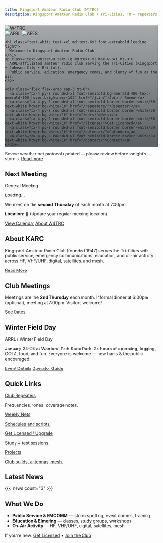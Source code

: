 ```yaml
---
title: Kingsport Amateur Radio Club (W4TRC)
description: Kingsport Amateur Radio Club • Tri-Cities, TN — repeaters, nets, licensing, and events.
---
```


<!-- HERO -->
<section class="relative w-full min-h-[72vh] flex items-center bg-cover bg-center"
  style="background-image:linear-gradient(rgba(4,12,18,.35),rgba(4,12,18,.65)),url('/images/hero-mountains.jpg')">
  <div class="w-full max-w-[1400px] mx-auto px-6 py-10">
    <div class="flex items-center justify-between gap-6 mb-6">
      <img src="/images/w4trc-logo.png" alt="W4TRC" class="h-24 w-auto rounded-full bg-white p-2 shadow-xl">
      <div class="hidden md:flex gap-4">
        <img src="/images/arrl-badge.png" alt="ARRL" class="h-16 w-auto drop-shadow">
        <img src="/images/ares-badge.png" alt="ARES" class="h-16 w-auto drop-shadow">
      </div>
    </div>

    <h1 class="text-white text-4xl md:text-6xl font-extrabold leading-tight">
      Welcome to Kingsport Amateur Radio Club
    </h1>
    <p class="text-white/90 text-lg md:text-xl max-w-3xl mt-3">
      ARRL-affiliated amateur radio club serving the Tri-Cities (Kingsport • Johnson City • Bristol).
      Public service, education, emergency comms, and plenty of fun on the air.
    </p>

    <div class="flex flex-wrap gap-3 mt-6">
      <a class="px-4 py-2 rounded-xl font-semibold bg-emerald-400 text-emerald-950 hover:brightness-105" href="/join/">Join / Renew</a>
      <a class="px-4 py-2 rounded-xl font-semibold border border-white/30 text-white hover:bg-white/10" href="/repeaters/">Repeaters</a>
      <a class="px-4 py-2 rounded-xl font-semibold border border-white/30 text-white hover:bg-white/10" href="/nets/">Nets</a>
      <a class="px-4 py-2 rounded-xl font-semibold border border-white/30 text-white hover:bg-white/10" href="/license/">Get Licensed</a>
      <a class="px-4 py-2 rounded-xl font-semibold border border-white/30 text-white hover:bg-white/10" href="/calendar/">Calendar</a>
      <a class="px-4 py-2 rounded-xl font-semibold border border-white/30 text-white hover:bg-white/10" href="/contact/">Contact</a>
    </div>
  </div>
</section>

<!-- ALERT (optional) -->
<section class="max-w-[1400px] mx-auto px-6 mt-6">
  <div class="flex items-center justify-between gap-3 rounded-xl border border-amber-300/40 bg-amber-100/10 text-amber-50 px-4 py-3">
    <span>Severe weather net protocol updated — please review before tonight’s storms.</span>
    <a class="px-3 py-2 text-sm rounded-lg bg-white/10 border border-white/20 hover:bg-white/15" href="/news/severe-weather-net-update/">Read more</a>
  </div>
</section>

<!-- NEXT MEETING -->
<section class="max-w-[1400px] mx-auto px-6 py-12">
  <h2 class="text-3xl font-bold text-white">Next Meeting<div class="w-16 h-1 bg-[var(--w4-brand)] mt-2"></div></h2>
  <div class="mt-6 rounded-2xl border border-white/10 bg-gradient-to-b from-[#142a3c] to-[#0f2030] p-6 shadow-xl">
    <p class="text-xl font-semibold text-white">General Meeting</p>
    <p id="next-meeting-date" class="text-white/80">Loading…</p>
    <p class="text-white/75">We meet on the <strong>second Thursday</strong> of each month at 7:00pm.</p>
    <p class="mt-1 text-white/90"><strong>Location:</strong> 📍 (Update your regular meeting location)</p>
    <div class="flex flex-wrap gap-3 mt-4">
      <a class="px-4 py-2 rounded-xl bg-emerald-400 text-emerald-950 font-semibold" href="/calendar/">View Calendar</a>
      <a class="px-4 py-2 rounded-xl border border-white/20 text-white/90" href="/about/">About W4TRC</a>
    </div>
  </div>
</section>

<!-- ABOUT (image + text) -->
<section class="max-w-[1400px] mx-auto px-6 py-12 grid md:grid-cols-2 gap-8 items-center">
  <img src="/images/about-pavilion.jpg" alt="" class="rounded-xl shadow-xl">
  <div>
    <h2 class="text-3xl font-bold text-white">About KARC<div class="w-16 h-1 bg-[var(--w4-brand)] mt-2"></div></h2>
    <p class="mt-4 text-white/85">
      Kingsport Amateur Radio Club (founded 1947) serves the Tri-Cities with public service, emergency
      communications, education, and on-air activity across HF, VHF/UHF, digital, satellites, and mesh.
    </p>
    <a class="inline-block mt-4 px-4 py-2 rounded-xl border border-white/20 text-white/90" href="/about/">Read More</a>
  </div>
</section>

<!-- MEETINGS (alternate) -->
<section class="max-w-[1400px] mx-auto px-6 py-12 grid md:grid-cols-2 gap-8 items-center">
  <div class="order-2 md:order-1">
    <h2 class="text-3xl font-bold text-white">Club Meetings<div class="w-16 h-1 bg-[var(--w4-brand)] mt-2"></div></h2>
    <p class="mt-4 text-white/85">
      Meetings are the <strong>2nd Thursday</strong> each month. Informal dinner at 6:00pm (optional), meeting at 7:00pm. Visitors welcome!
    </p>
    <a class="inline-block mt-4 px-4 py-2 rounded-xl border border-white/20 text-white/90" href="/calendar/">See Dates</a>
  </div>
  <img src="/images/club-meeting.jpg" alt="" class="order-1 md:order-2 rounded-xl shadow-xl">
</section>

<!-- FEATURED EVENT -->
<section class="w-full bg-gradient-to-b from-[#103149] to-[#0e2434] text-white">
  <div class="max-w-[1400px] mx-auto px-6 py-12 grid md:grid-cols-2 gap-8 items-center">
    <img src="/images/field-day.jpg" alt="" class="rounded-xl shadow-xl">
    <div>
      <h2 class="text-3xl font-bold">Winter Field Day<div class="w-16 h-1 bg-[var(--w4-brand)] mt-2"></div></h2>
      <div class="mt-4 rounded-2xl border border-white/20 bg-white/10 p-6">
        <p class="text-xl font-semibold">ARRL / Winter Field Day</p>
        <p class="text-white/85 mt-1">
          January 24–25 at Warriors’ Path State Park. 24 hours of operating, logging, GOTA, food, and fun.
          Everyone is welcome — new hams & the public encouraged!
        </p>
        <div class="flex flex-wrap gap-3 mt-4">
          <a class="px-4 py-2 rounded-xl bg-white text-black font-semibold" href="/events/field-day/">Event Details</a>
          <a class="px-4 py-2 rounded-xl bg-white/0 border border-white/30" href="/events/field-day/guide/">Operator Guide</a>
        </div>
      </div>
    </div>
  </div>
</section>

<!-- QUICK LINKS -->
<section class="max-w-[1400px] mx-auto px-6 py-12">
  <h2 class="text-3xl font-bold text-white">Quick Links<div class="w-16 h-1 bg-[var(--w4-brand)] mt-2"></div></h2>
  <div class="grid gap-6 md:grid-cols-2 xl:grid-cols-4 mt-6">
    <a class="rounded-2xl p-6 border border-white/10 bg-gradient-to-b from-[#12283a] to-[#101f2e] shadow-xl hover:-translate-y-0.5 transition" href="/repeaters/">
      <p class="text-lg font-semibold text-white">Club Repeaters</p>
      <p class="text-white/75">Frequencies, tones, coverage notes.</p>
    </a>
    <a class="rounded-2xl p-6 border border-white/10 bg-gradient-to-b from-[#12283a] to-[#101f2e] shadow-xl hover:-translate-y-0.5 transition" href="/nets/">
      <p class="text-lg font-semibold text-white">Weekly Nets</p>
      <p class="text-white/75">Schedules and scripts.</p>
    </a>
    <a class="rounded-2xl p-6 border border-white/10 bg-gradient-to-b from-[#12283a] to-[#101f2e] shadow-xl hover:-translate-y-0.5 transition" href="/license/">
      <p class="text-lg font-semibold text-white">Get Licensed / Upgrade</p>
      <p class="text-white/75">Study + test sessions.</p>
    </a>
    <a class="rounded-2xl p-6 border border-white/10 bg-gradient-to-b from-[#12283a] to-[#101f2e] shadow-xl hover:-translate-y-0.5 transition" href="/projects/">
      <p class="text-lg font-semibold text-white">Projects</p>
      <p class="text-white/75">Club builds, antennas, mesh.</p>
    </a>
  </div>
</section>

<!-- NEWS -->
<section class="bg-[#132435]">
  <div class="max-w-[1400px] mx-auto px-6 py-12">
    <h2 class="text-3xl font-bold text-white">Latest News<div class="w-16 h-1 bg-[var(--w4-brand)] mt-2"></div></h2>
    {{< news count="3" >}}
  </div>
</section>

<!-- WHAT WE DO -->
<section class="max-w-[1400px] mx-auto px-6 py-12">
  <h2 class="text-3xl font-bold text-white">What We Do<div class="w-16 h-1 bg-[var(--w4-brand)] mt-2"></div></h2>
  <ul class="list-disc pl-6 mt-4 space-y-2 text-white/85">
    <li><strong>Public Service & EMCOMM</strong> — storm spotting, event comms, training</li>
    <li><strong>Education & Elmering</strong> — classes, study groups, workshops</li>
    <li><strong>On-Air Activity</strong> — HF, VHF/UHF, digital, satellites, mesh</li>
  </ul>
  <p class="mt-4 text-white/85">If you’re new: <a class="underline" href="/license/">Get Licensed</a> • <a class="underline" href="/join/">Join the Club</a></p>
</section>
